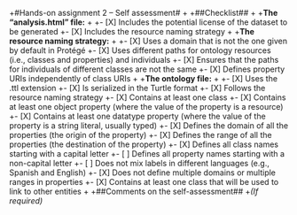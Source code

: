 +#Hands-on assignment 2 – Self assessment#
 +
 +##Checklist##
 +
 +**The “analysis.html” file:**
 +
 +- [X] Includes the potential license of the dataset to be generated
 +- [X] Includes the resource naming strategy
 +
 +**The resource naming strategy:**
 +
 +- [X] Uses a domain that is not the one given by default in Protégé
 +- [X] Uses different paths for ontology resources (i.e., classes and properties) and individuals
 +- [X] Ensures that the paths for individuals of different classes are not the same
 +- [X] Defines property URIs independently of class URIs
 +
 +**The ontology file:**
 +
 +- [X] Uses the .ttl extension
 +- [X] Is serialized in the Turtle format
 +- [X] Follows the resource naming strategy
 +- [X] Contains at least one class
 +- [X] Contains at least one object property (where the value of the property is a resource)
 +- [X] Contains at least one datatype property (where the value of the property is a string literal, usually typed)
 +- [X] Defines the domain of all the properties (the origin of the property)
 +- [X] Defines the range of all the properties (the destination of the property)
 +- [X] Defines all class names starting with a capital letter
 +- [ ] Defines all property names starting with a non-capital letter
 +- [ ] Does not mix labels in different languages (e.g., Spanish and English)
 +- [X] Does not define multiple domains or multiple ranges in properties
 +- [X] Contains at least one class that will be used to link to other entities
 +
 +##Comments on the self-assessment##
 +_(If required)_
